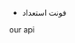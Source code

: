 <!-- - How we can get accept and invitation and set it in our desktop git from scratch? -->

<!-- - How we can see the repository we got joined in in our github? -->

<!-- - Adding Farsi fonts in project? any sources? -->

- فونت استعداد

our api

<!-- https://fakeapi.platzi.com/en/rest/users/ -->
<!-- https://fakestoreapi.com/docs -->
